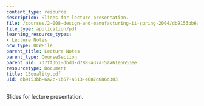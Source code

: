 ```yaml
---
content_type: resource
description: Slides for lecture presentation.
file: /courses/2-008-design-and-manufacturing-ii-spring-2004/db9153bb6a2c1b57a5134687d886d303_15quality.pdf
file_type: application/pdf
learning_resource_types:
- Lecture Notes
ocw_type: OCWFile
parent_title: Lecture Notes
parent_type: CourseSection
parent_uid: 737ff3b1-dbdd-d788-a37a-5aa61e6653ee
resourcetype: Document
title: 15quality.pdf
uid: db9153bb-6a2c-1b57-a513-4687d886d303
---
```

Slides for lecture presentation.

